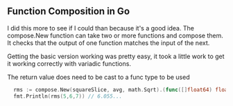 ## Function Composition in Go

I did this more to see if I could than because it's a good idea. The compose.New
function can take two or more functions and compose them. It checks that the
output of one function matches the input of the next.

Getting the basic version working was pretty easy, it took a little work to get
it working correctly with variadic functions.

The return value does need to be cast to a func type to be used
```go
  rms := compose.New(squareSlice, avg, math.Sqrt).(func([]float64) float64)
  fmt.Println(rms(5,6,7)) // 6.055...
```